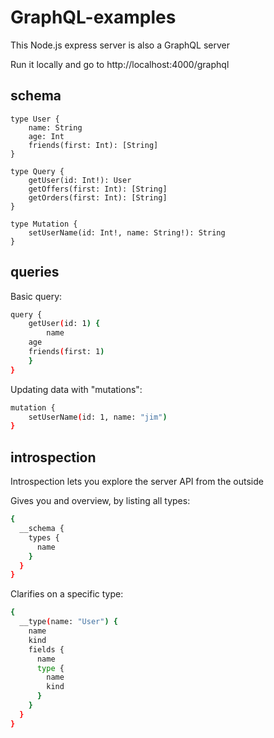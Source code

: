 ﻿# GraphQL-examples

This Node.js express server is also a GraphQL server

Run it locally and go to http://localhost:4000/graphql

## schema
    type User {
        name: String
        age: Int
        friends(first: Int): [String]
    }

    type Query {
        getUser(id: Int!): User
        getOffers(first: Int): [String]
        getOrders(first: Int): [String]
    }

    type Mutation {
        setUserName(id: Int!, name: String!): String
    }

## queries

Basic query:
```sh
query {
	getUser(id: 1) {
        name
	age
	friends(first: 1)
    }
}
```

Updating data with "mutations":
```sh
mutation {
	setUserName(id: 1, name: "jim")
}
```

## introspection
Introspection lets you explore the server API from the outside

Gives you and overview, by listing all types:
```sh
{
  __schema {
    types {
      name
    }
  }
}
```

Clarifies on a specific type:
```sh
{
  __type(name: "User") {
    name
    kind
    fields {
      name
      type {
        name
        kind
      }
    }
  }
}
```
